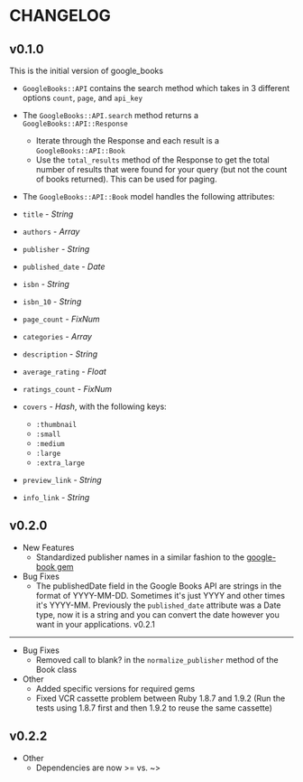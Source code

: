 CHANGELOG
=========

v0.1.0
------
This is the initial version of google_books

*   `GoogleBooks::API` contains the search method which takes in 3 different options `count`, `page`, and `api_key`
*   The `GoogleBooks::API.search` method returns a `GoogleBooks::API::Response`

    *   Iterate through the Response and each result is a `GoogleBooks::API::Book`
    *   Use the `total_results` method of the Response to get the total number of results that were found for your query (but not the count of books returned).  This can be used for paging.
*   The `GoogleBooks::API::Book` model handles the following attributes:
  *   `title` - *String*
  *   `authors` - *Array*
  *   `publisher` - *String*
  *   `published_date` - *Date*
  *   `isbn` - *String*
  *   `isbn_10` - *String*
  *   `page_count` - *FixNum*
  *   `categories` - *Array*
  *   `description` - *String*
  *   `average_rating` - *Float*
  *   `ratings_count` - *FixNum*
  *   `covers` - *Hash*, with the following keys:
        * `:thumbnail`
        * `:small`
        * `:medium`
        * `:large`
        * `:extra_large`
  *   `preview_link` - *String*
  *   `info_link` - *String*

v0.2.0
------
*   New Features
      *   Standardized publisher names in a similar fashion to the [google-book gem](https://rubygems.org/gems/google-book)
*   Bug Fixes
      *   The publishedDate field in the Google Books API are strings in the format of YYYY-MM-DD. Sometimes it's just YYYY and other times it's YYYY-MM.  Previously the `published_date` attribute was a Date type, now it is a string and you can convert the date however you want in your applications.
v0.2.1
------
*   Bug Fixes
      *   Removed call to blank? in the `normalize_publisher` method of the Book class
*   Other
      *   Added specific versions for required gems
      *   Fixed VCR cassette problem between Ruby 1.8.7 and 1.9.2 (Run the tests using 1.8.7 first and then 1.9.2 to reuse the same cassette)

v0.2.2
------
*   Other
      *   Dependencies are now >= vs. ~>
